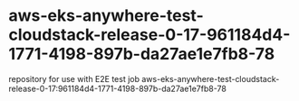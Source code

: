 # aws-eks-anywhere-test-cloudstack-release-0-17-961184d4-1771-4198-897b-da27ae1e7fb8-78
repository for use with E2E test job aws-eks-anywhere-test-cloudstack-release-0-17:961184d4-1771-4198-897b-da27ae1e7fb8-78
